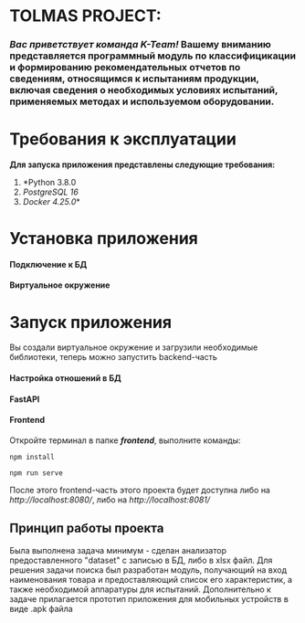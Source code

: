 # TOLMAS PROJECT:

### *Вас приветствует команда K-Team!* **Вашему вниманию** представляется программный модуль по классифицикации и формированию рекомендательных отчетов по сведениям, относящимся к испытаниям продукции, включая сведения о необходимых условиях испытаний, применяемых методах и используемом оборудовании.

# Требования к эксплуатации

**Для запуска приложения представлены следующие требования:**

1) *Python 3.8.0
2) *PostgreSQL 16*
3) *Docker 4.25.0**

# Установка приложения

#### Подключение к БД


#### Виртуальное окружение



# Запуск приложения

Вы создали виртуальное окружение и загрузили необходимые библиотеки, теперь можно запустить backend-часть 

#### Настройка отношений в БД


#### FastAPI

#### Frontend

Откройте терминал в папке ***frontend***, выполните команды:

`npm install`

`npm run serve`

После этого frontend-часть этого проекта будет доступна либо на *http://localhost:8080/*, либо на *http://localhost:8081/*

## Принцип работы проекта

Была выполнена задача минимум - сделан анализатор предоставленного "dataset" с записью в БД, либо в xlsx файл. Для решения задачи поиска был разработан модуль, получающий на вход наименования товара и предоставляющий список его характеристик, а также необходимой аппаратуры для испытаний. Дополнительно к задаче прилагается прототип приложения для мобильных устройств в виде .apk файла

